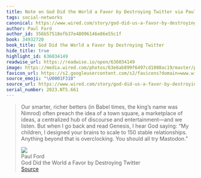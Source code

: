 ```yaml
---
title: Note on God Did the World a Favor by Destroying Twitter via Paul Ford
tags: social-networks
canonical: https://www.wired.com/story/god-did-us-a-favor-by-destroying-twitter/
author: Paul Ford
author_id: 356b57518efb37e48096146e86e55c1f
book: 34932720
book_title: God Did the World a Favor by Destroying Twitter
hide_title: true
highlight_id: 636034149
readwise_url: https://readwise.io/open/636034149
image: https://media.wired.com/photos/63e6ab899f6497cd1808ac19/master/pass/ford-twitter-sq.jpg
favicon_url: https://s2.googleusercontent.com/s2/favicons?domain=www.wired.com
source_emoji: "\U0001F310"
source_url: https://www.wired.com/story/god-did-us-a-favor-by-destroying-twitter/#:~:text=Our%20smarter%2C%20richer,all%20try%20Mastodon.%E2%80%9D
serial_number: 2023.NTS.661
---
```

> Our smarter, richer betters (in Babel times, the king’s name was Nimrod) often preach the idea of a town square, a marketplace of ideas, a centralized hub of discourse and entertainment—and we listen. But when I go back and read Genesis, I hear God saying: “My children, I designed your brains to scale to 150 stable relationships. Anything beyond that is overclocking. You should all try Mastodon.”
> <div class="quoteback-footer"><div class="quoteback-avatar"><img class="mini-favicon" src="https://s2.googleusercontent.com/s2/favicons?domain=www.wired.com"></div><div class="quoteback-metadata"><div class="metadata-inner"><span style="display:none">FROM:</span><div aria-label="Paul Ford" class="quoteback-author"> Paul Ford</div><div aria-label="God Did the World a Favor by Destroying Twitter" class="quoteback-title"> God Did the World a Favor by Destroying Twitter</div></div></div><div class="quoteback-backlink"><a target="_blank" aria-label="go to the full text of this quotation" rel="noopener" href="https://www.wired.com/story/god-did-us-a-favor-by-destroying-twitter/#:~:text=Our%20smarter%2C%20richer,all%20try%20Mastodon.%E2%80%9D" class="quoteback-arrow"> Source</a></div></div>